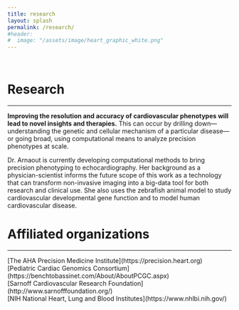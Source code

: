 ```yaml
---
title: research
layout: splash
permalink: /research/
#header:
#  image: "/assets/image/heart_graphic_white.png"
---
```


<!--Header Image: smaller than the layout "header"-->
<div class="jumbotron">
  <center><img src="{{ site.baseurl }}/assets/image/heart_graphic_white.png" alt=""></center>
  <br>
</div>

<h1> Research </h1>
<hr>

<p><strong>Improving the resolution and accuracy of cardiovascular phenotypes will lead to novel insights and therapies.</strong> This can occur by drilling down—understanding the genetic and cellular mechanism of a particular disease—or going broad, using computational means to analyze precision phenotypes at scale.

Dr. Arnaout is currently developing computational methods to bring precision phenotyping to echocardiography. Her background as a physician-scientist informs the future scope of this work as a technology that can transform non-invasive imaging into a big-data tool for both research and clinical use. She also uses the zebrafish animal model to study cardiovascular developmental gene function and to model human cardiovascular disease.</p>

<h1> Affiliated organizations</h1>
<hr>
[The AHA Precision Medicine Institute](https://precision.heart.org)<br>
[Pediatric Cardiac Genomics Consortium](https://benchtobassinet.com/About/AboutPCGC.aspx)<br>
[Sarnoff Cardiovascular Research Foundation](http://www.sarnofffoundation.org/)<br>
[NIH National Heart, Lung and Blood Institutes](https://www.nhlbi.nih.gov/)<br>

